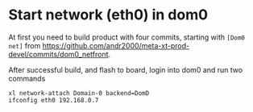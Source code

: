 # Start network (eth0) in dom0

At first you need to build product with four commits, starting with `[Dom0 net]` from https://github.com/andr2000/meta-xt-prod-devel/commits/dom0_netfront.

After successful build, and flash to board, login into dom0 and run two commands
```
xl network-attach Domain-0 backend=DomD
ifconfig eth0 192.168.0.7
```

